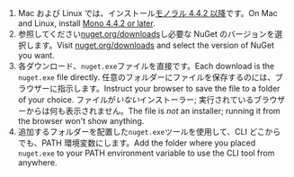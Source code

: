 1. <span data-ttu-id="b5e68-101">Mac および Linux では、インストール[モノラル 4.4.2 以降](http://www.mono-project.com/docs/getting-started/install/)です。</span><span class="sxs-lookup"><span data-stu-id="b5e68-101">On Mac and Linux, install [Mono 4.4.2 or later](http://www.mono-project.com/docs/getting-started/install/).</span></span>
2. <span data-ttu-id="b5e68-102">参照してください[nuget.org/downloads](https://nuget.org/downloads)し必要な NuGet のバージョンを選択します。</span><span class="sxs-lookup"><span data-stu-id="b5e68-102">Visit [nuget.org/downloads](https://nuget.org/downloads) and select the version of NuGet you want.</span></span>
3. <span data-ttu-id="b5e68-103">各ダウンロード、`nuget.exe`ファイルを直接です。</span><span class="sxs-lookup"><span data-stu-id="b5e68-103">Each download is the `nuget.exe` file directly.</span></span> <span data-ttu-id="b5e68-104">任意のフォルダーにファイルを保存するのには、ブラウザーに指示します。</span><span class="sxs-lookup"><span data-stu-id="b5e68-104">Instruct your browser to save the file to a folder of your choice.</span></span> <span data-ttu-id="b5e68-105">ファイルが*いない*インストーラー; 実行されているブラウザーからは何も表示されません。</span><span class="sxs-lookup"><span data-stu-id="b5e68-105">The file is *not* an installer; running it from the browser won't show anything.</span></span>
4. <span data-ttu-id="b5e68-106">追加するフォルダーを配置した`nuget.exe`ツールを使用して、CLI どこからでも、PATH 環境変数にします。</span><span class="sxs-lookup"><span data-stu-id="b5e68-106">Add the folder where you placed `nuget.exe` to your PATH environment variable to use the CLI tool from anywhere.</span></span>